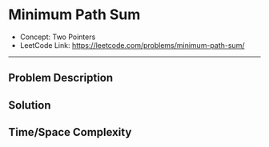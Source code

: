 # Minimum Path Sum

- Concept: Two Pointers
- LeetCode Link: https://leetcode.com/problems/minimum-path-sum/

---

## Problem Description

## Solution

## Time/Space Complexity

